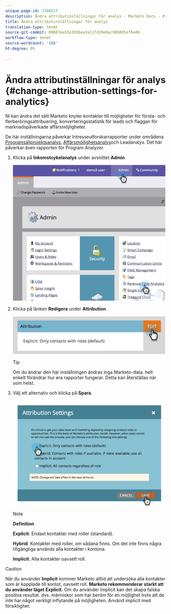 ```yaml
---
unique-page-id: 2360217
description: Ändra attributinställningar för analys - Marketo Docs - Produktdokumentation
title: Ändra attributinställningar för analys
translation-type: tm+mt
source-git-commit: 00887ea53e395bea3a11fd28e0ac98b085ef6ed8
workflow-type: tm+mt
source-wordcount: '188'
ht-degree: 0%

---
```



# Ändra attributinställningar för analys {#change-attribution-settings-for-analytics}

Ni kan ändra det sätt Marketo knyter kontakter till möjligheter för första- och flerberöringsattribuering, konverteringsstatistik för leads och flaggan för marknadspåverkade affärsmöjligheter.

De här inställningarna påverkar Intresseutforskarrapporter under områdena [Programsäljprojektsanalys](../../../product-docs/reporting/revenue-cycle-analytics/program-analytics/understanding-the-program-opportunity-analysis-area.md), [Affärsmöjlighetsanalys](../../../product-docs/reporting/revenue-cycle-analytics/revenue-explorer/understanding-opportunity-analysis-in-revenue-explorer.md)och Leadanalys. Det här påverkar även rapporten för Program Analyzer.

1. Klicka på **Inkomstcykelanalys** under avsnittet **Admin**.

   ![](assets/image2014-9-24-11-3a55-3a19.png)

1. Klicka på länken **Redigera** under **Attribution**.

   ![](assets/image2014-9-24-11-3a56-3a33.png)

   >[!TIP]
   >
   >Om du ändrar den här inställningen ändras inga Marketo-data. helt enkelt förändrar hur era rapporter fungerar. Detta kan återställas när som helst.

1. Välj ett alternativ och klicka på **Spara**.

   ![](assets/image2014-9-24-11-3a57-3a39.png)

   >[!NOTE]
   >
   >**Definition**
   >
   >
   >**Explicit**: Endast kontakter med roller (standard).
   >
   >
   >**Hybrid**: Kontakter med roller, om sådana finns. Om det inte finns några tillgängliga används alla kontakter i kontona.
   >
   >
   >**Implicit**: Alla kontakter oavsett roll.

>[!CAUTION]
>
>När du använder **Implicit** kommer Marketo alltid att undersöka alla kontakter som är kopplade till kontot, oavsett roll. **Marketo rekommenderar starkt att du använder läget Explicit.** Om du använder Implicit kan det skapa falska positiva resultat. dvs. människor som har beröm för en möjlighet trots att de inte har något verkligt inflytande på möjligheten. Använd implicit med försiktighet.

